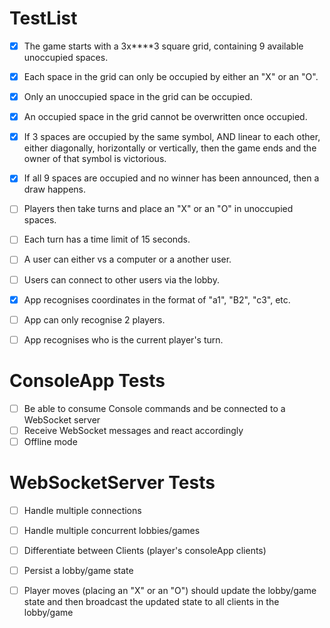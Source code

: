 # TestList

- [x] The game starts with a 3x****3 square grid, containing 9 available unoccupied spaces.
- [x] Each space in the grid can only be occupied by either an "X" or an "O".
- [x] Only an unoccupied space in the grid can be occupied.
- [x] An occupied space in the grid cannot be overwritten once occupied.
- [x] If 3 spaces are occupied by the same symbol, AND linear to each other, either diagonally, horizontally or vertically, then the game ends and the owner of that symbol is victorious.
- [x] If all 9 spaces are occupied and no winner has been announced, then a draw happens.
- [ ] Players then take turns and place an "X" or an "O" in unoccupied spaces.
- [ ] Each turn has a time limit of 15 seconds.
- [ ] A user can either vs a computer or a another user.
- [ ] Users can connect to other users via the lobby.

- [x] App recognises coordinates in the format of "a1", "B2", "c3", etc.
- [ ] App can only recognise 2 players.
- [ ] App recognises who is the current player's turn.

# ConsoleApp Tests
- [ ] Be able to consume Console commands and be connected to a WebSocket server
- [ ] Receive WebSocket messages and react accordingly
- [ ] Offline mode

# WebSocketServer Tests
- [ ] Handle multiple connections
- [ ] Handle multiple concurrent lobbies/games
- [ ] Differentiate between Clients (player's consoleApp clients)
- [ ] Persist a lobby/game state
- [ ] Player moves (placing an "X" or an "O") should update the lobby/game state and then broadcast the updated state to all clients in the lobby/game
 
